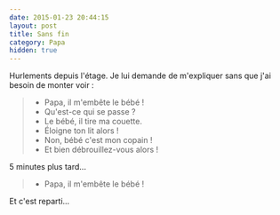 ```yaml
---
date: 2015-01-23 20:44:15
layout: post
title: Sans fin
category: Papa
hidden: true
---
```


Hurlements depuis l'étage. Je lui demande de m'expliquer sans que j'ai besoin de monter voir :

> - Papa, il m'embête le bébé !
> - Qu'est-ce qui se passe ?
> - Le bébé, il tire ma couette.
> - Éloigne ton lit alors !
> - Non, bébé c'est mon copain !
> - Et bien débrouillez-vous alors !

5 minutes plus tard...

> - Papa, il m'embête le bébé !

Et c'est reparti...
